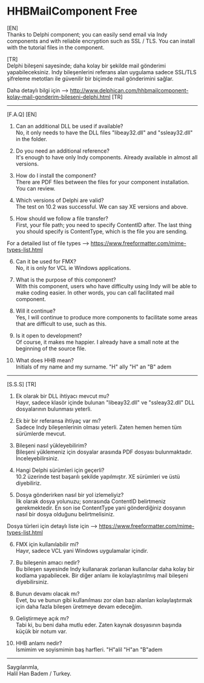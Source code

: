 # HHBMailComponent Free

[EN]<br>
Thanks to Delphi component; you can easily send email via Indy components and with reliable encryption such as SSL / TLS. You can install with the tutorial files in the component.

[TR]<br>
Delphi bileşeni sayesinde; daha kolay bir şekilde mail gönderimi yapabileceksiniz. Indy bileşenlerini referans alan uygulama sadece SSL/TLS şifreleme metotları ile güvenilir bir biçimde mail gönderimini sağlar.

Daha detaylı bilgi için --> http://www.delphican.com/hhbmailcomponent-kolay-mail-gonderim-bileseni-delphi.html [TR]

----------------------------------------------------------------------------------------------------------------------------------------

[F.A.Q] [EN]
1) Can an additional DLL be used if available?<br>
No, it only needs to have the DLL files "libeay32.dll" and "ssleay32.dll" in the folder.

2) Do you need an additional reference?<br>
It's enough to have only Indy components. Already available in almost all versions.

3) How do I install the component?<br>
There are PDF files between the files for your component installation. You can review.

4) Which versions of Delphi are valid?<br>
The test on 10.2 was successful. We can say XE versions and above.

5) How should we follow a file transfer?<br>
First, your file path; you need to specify ContentID after. The last thing you should specify is ContentType, which is the file you are sending.

For a detailed list of file types --> https://www.freeformatter.com/mime-types-list.html

6) Can it be used for FMX?<br>
No, it is only for VCL ie Windows applications.

7) What is the purpose of this component?<br>
With this component, users who have difficulty using Indy will be able to make coding easier. In other words, you can call facilitated mail component.

8) Will it continue?<br>
Yes, I will continue to produce more components to facilitate some areas that are difficult to use, such as this.

9) Is it open to development?<br>
Of course, it makes me happier. I already have a small note at the beginning of the source file.

10) What does HHB mean?<br>
Initials of my name and my surname. "H" ally "H" an "B" adem


----------------------------------------------------------------------------------------------------------------------------------------

[S.S.S] [TR]
1) Ek olarak bir DLL ihtiyacı mevcut mu?<br>
Hayır, sadece klasör içinde bulunan "libeay32.dll" ve "ssleay32.dll" DLL dosyalarının bulunması yeterli.

2) Ek bir bir referansa ihtiyaç var mı?<br>
Sadece Indy bileşenlerinin olması yeterli. Zaten hemen hemen tüm sürümlerde mevcut. 

3) Bileşeni nasıl yükleyebilirim?<br>
Bileşeni yüklemeniz için dosyalar arasında PDF dosyası bulunmaktadır. İnceleyebilirsiniz.

4) Hangi Delphi sürümleri için geçerli?<br>
10.2 üzerinde test başarılı şekilde yapılmıştır. XE sürümleri ve üstü diyebiliriz.

5) Dosya gönderirken nasıl bir yol izlemeliyiz?<br>
İlk olarak dosya yolunuzu; sonrasında ContentID belirtmeniz gerekmektedir. En son ise ContentType yani gönderdiğiniz dosyanın nasıl bir dosya olduğunu belirtmelisiniz.

Dosya türleri için detaylı liste için --> https://www.freeformatter.com/mime-types-list.html

6) FMX için kullanılabilir mi?<br>
Hayır, sadece VCL yani Windows uygulamalar içindir.

7) Bu bileşenin amacı nedir?<br>
Bu bileşen sayesinde Indy kullanarak zorlanan kullancılar daha kolay bir kodlama yapabilecek. Bir diğer anlamı ile kolaylaştırılmış mail bileşeni diyebilirsiniz.

8) Bunun devamı olacak mı?<br>
Evet, bu ve bunun gibi kullanılması zor olan bazı alanları kolaylaştırmak için daha fazla bileşen üretmeye devam edeceğim.

9) Geliştirmeye açık mı?<br>
Tabi ki, bu beni daha mutlu eder. Zaten kaynak dosyasının başında küçük bir notum var.

10) HHB anlamı nedir?<br>
İsmimim ve soyismimin baş harfleri. "H"alil "H"an "B"adem


----------------------------------------------------------------------------------------------------------------------------------------

Saygılarımla,<br>
Halil Han Badem / Turkey.
